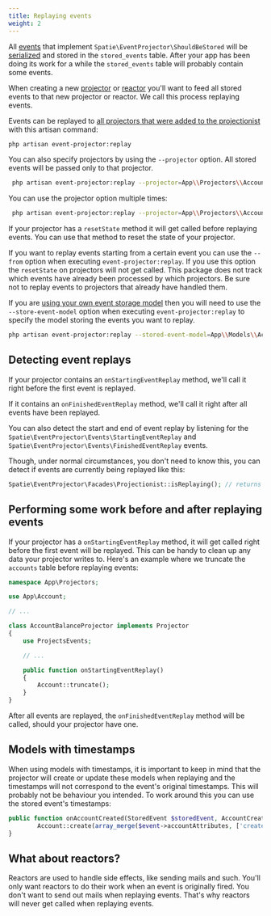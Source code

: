 ```yaml
---
title: Replaying events
weight: 2
---
```


All [events](/laravel-event-projector/v3/advanced-usage/preparing-events/) that implement `Spatie\EventProjector\ShouldBeStored` will be [serialized](/laravel-event-projector/v3/advanced-usage/using-your-own-event-serializer) and stored in the `stored_events` table. After your app has been doing its work for a while the `stored_events` table will probably contain some events.

 When creating a new [projector](/laravel-event-projector/v3/using-projectors/writing-your-first-projector/) or [reactor](/laravel-event-projector/v3/using-reactors/writing-your-first-reactor/) you'll want to feed all stored events to that new projector or reactor. We call this process replaying events.

 Events can be replayed to [all projectors that were added to the projectionist](/laravel-event-projector/v3/using-projectors/creating-and-configuring-projectors/) with this artisan command:

 ```bash
 php artisan event-projector:replay
 ```

 You can also specify projectors by using the `--projector` option. All stored events will be passed only to that projector.

 ```bash
  php artisan event-projector:replay --projector=App\\Projectors\\AccountBalanceProjector
 ```

 You can use the projector option multiple times:

  ```bash
   php artisan event-projector:replay --projector=App\\Projectors\\AccountBalanceProjector --projector=App\\Projectors\\AnotherProjector
  ```

If your projector has a `resetState` method it will get called before replaying events. You can use that method to reset the state of your projector.

If you want to replay events starting from a certain event you can use the `--from` option when executing `event-projector:replay`. If you use this option the `resetState` on projectors will not get called. This package does not track which events have already been processed by which projectors. Be sure not to replay events to projectors that already have handled them.

If you are [using your own event storage model](/laravel-event-projector/v3/advanced-usage/using-your-own-event-storage-model/) then you will need to use the `--store-event-model` option when executing `event-projector:replay` to specify the model storing the events you want to replay.

```bash
php artisan event-projector:replay --stored-event-model=App\\Models\\AccountStoredEvent
 ```

## Detecting event replays

If your projector contains an `onStartingEventReplay` method, we'll call it right before the first event is replayed.

If it contains an `onFinishedEventReplay` method, we'll call it right after all events have been replayed.

You can also detect the start and end of event replay by listening for the `Spatie\EventProjector\Events\StartingEventReplay` and `Spatie\EventProjector\Events\FinishedEventReplay` events.

Though, under normal circumstances, you don't need to know this, you can detect if events are currently being replayed like this:

```php
Spatie\EventProjector\Facades\Projectionist::isReplaying(); // returns a boolean
```

## Performing some work before and after replaying events

If your projector has a `onStartingEventReplay` method, it will get called right before the first event will be replayed. This can be handy to clean up any data your projector writes to. Here's an example where we truncate the `accounts` table before replaying events:

```php
namespace App\Projectors;

use App\Account;

// ...

class AccountBalanceProjector implements Projector
{
    use ProjectsEvents;

    // ...

    public function onStartingEventReplay()
    {
        Account::truncate();
    }
}
```

After all events are replayed, the `onFinishedEventReplay` method will be called, should your projector have one.

## Models with timestamps

When using models with timestamps, it is important to keep in mind that the projector will create or update these models when replaying and the timestamps will not correspond to the event's original timestamps. This will probably not be behaviour you intended. To work around this you can use the stored event's timestamps:

```php
public function onAccountCreated(StoredEvent $storedEvent, AccountCreated $event) {
        Account::create(array_merge($event->accountAttributes, ['created_at' => $storedEvent->created_at, 'updated_at' => $storedEvent->created_at]));
}
```

## What about reactors?

Reactors are used to handle side effects, like sending mails and such. You'll only want reactors to do their work when an event is originally fired. You don't want to send out mails when replaying events. That's why reactors will never get called when replaying events.
